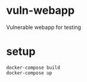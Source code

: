 # vuln-webapp
Vulnerable webapp for testing  

# setup
```
docker-compose build
docker-compose up
```

